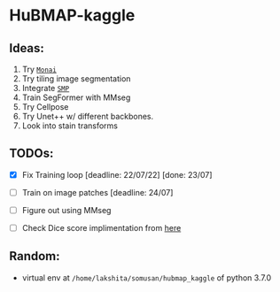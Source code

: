 # HuBMAP-kaggle

## Ideas:
1. Try [`Monai`](https://github.com/Project-MONAI/MONAI)
2. Try tiling image segmentation
3. Integrate [`SMP`](https://segmentation-modelspytorch.readthedocs.io/en/latest/)
4. Train SegFormer with MMseg
5. Try Cellpose
6. Try Unet++ w/ different backbones.
7. Look into stain transforms

## TODOs:
- [X] Fix Training loop [deadline: 22/07/22] [done: 23/07]
- [ ] Train on image patches [deadline: 24/07]
- [ ] Figure out using MMseg
- [ ] Check Dice score implimentation from [here](https://www.kaggle.com/code/p4rallax/hubmap-hpa-pytorch-baseline-w-tiles-stratifiedkf)



## Random:
- virtual env at `/home/lakshita/somusan/hubmap_kaggle` of python 3.7.0
